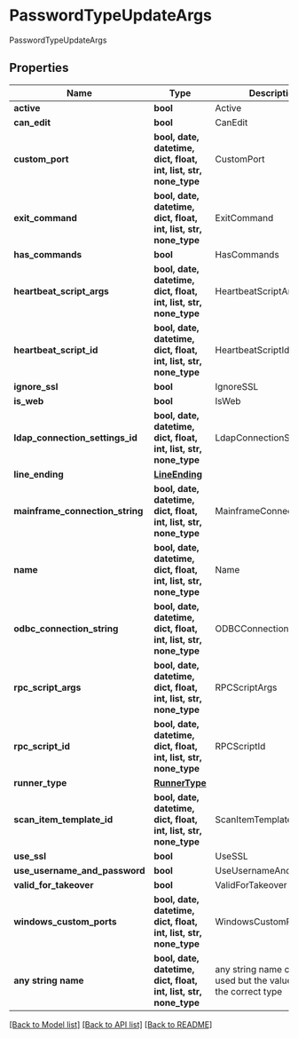 # PasswordTypeUpdateArgs

PasswordTypeUpdateArgs

## Properties
Name | Type | Description | Notes
------------ | ------------- | ------------- | -------------
**active** | **bool** | Active | [optional] 
**can_edit** | **bool** | CanEdit | [optional] 
**custom_port** | **bool, date, datetime, dict, float, int, list, str, none_type** | CustomPort | [optional] 
**exit_command** | **bool, date, datetime, dict, float, int, list, str, none_type** | ExitCommand | [optional] 
**has_commands** | **bool** | HasCommands | [optional] 
**heartbeat_script_args** | **bool, date, datetime, dict, float, int, list, str, none_type** | HeartbeatScriptArgs | [optional] 
**heartbeat_script_id** | **bool, date, datetime, dict, float, int, list, str, none_type** | HeartbeatScriptId | [optional] 
**ignore_ssl** | **bool** | IgnoreSSL | [optional] 
**is_web** | **bool** | IsWeb | [optional] 
**ldap_connection_settings_id** | **bool, date, datetime, dict, float, int, list, str, none_type** | LdapConnectionSettingsId | [optional] 
**line_ending** | [**LineEnding**](LineEnding.md) |  | [optional] 
**mainframe_connection_string** | **bool, date, datetime, dict, float, int, list, str, none_type** | MainframeConnectionString | [optional] 
**name** | **bool, date, datetime, dict, float, int, list, str, none_type** | Name | [optional] 
**odbc_connection_string** | **bool, date, datetime, dict, float, int, list, str, none_type** | ODBCConnectionString | [optional] 
**rpc_script_args** | **bool, date, datetime, dict, float, int, list, str, none_type** | RPCScriptArgs | [optional] 
**rpc_script_id** | **bool, date, datetime, dict, float, int, list, str, none_type** | RPCScriptId | [optional] 
**runner_type** | [**RunnerType**](RunnerType.md) |  | [optional] 
**scan_item_template_id** | **bool, date, datetime, dict, float, int, list, str, none_type** | ScanItemTemplateId | [optional] 
**use_ssl** | **bool** | UseSSL | [optional] 
**use_username_and_password** | **bool** | UseUsernameAndPassword | [optional] 
**valid_for_takeover** | **bool** | ValidForTakeover | [optional] 
**windows_custom_ports** | **bool, date, datetime, dict, float, int, list, str, none_type** | WindowsCustomPorts | [optional] 
**any string name** | **bool, date, datetime, dict, float, int, list, str, none_type** | any string name can be used but the value must be the correct type | [optional]

[[Back to Model list]](../README.md#documentation-for-models) [[Back to API list]](../README.md#documentation-for-api-endpoints) [[Back to README]](../README.md)


